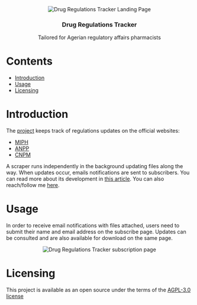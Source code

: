 <div align="center" style="text-align: center">
<img src="https://i.imgur.com/mEz3HB4.png" alt="Drug Regulations Tracker Landing Page"/>
<h3>Drug Regulations Tracker</h3>
<p>
  Tailored for Agerian regulatory affairs pharmacists
</p>
</div>

# Contents

- [Introduction](#introduction)
- [Usage](#usage)
- [Licensing](#Licensing)

# Introduction

The [project](https://www.medina-solutions.tech/) keeps track of regulations updates on the official websites:
- [MIPH](https://www.miph.gov.dz/)
- [ANPP](https://anpp.dz/)
- [CNPM](https://www.cnpm.org.dz/)

A scraper runs independently in the background updating files along the way. When updates occur, emails notifications are sent to subscribers. You can read more about its development in [this article](). You can also reach/follow me [here](https://www.linkedin.com/in/lamine-bellilet/).

# Usage

In order to receive email notifications with files attached, users need to submit their name and email address on the subscribe page. Updates can be consulted and are also available for download on the same page.

<div align="center" style="text-align: center">
<img src=https://i.imgur.com/hinbCzw.png" alt="Drug Regulations Tracker subscription page"/>
</div>

# Licensing

This project is available as an open source under the terms of the [AGPL-3.0 license](./LICENSE)
